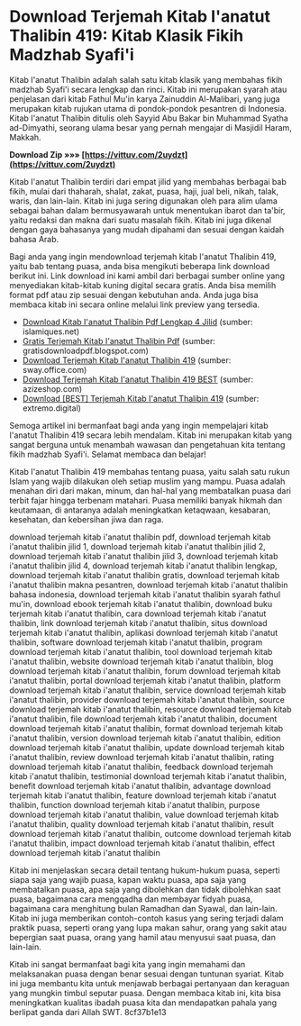 
 
# Download Terjemah Kitab I'anatut Thalibin 419: Kitab Klasik Fikih Madzhab Syafi'i
 
Kitab I'anatut Thalibin adalah salah satu kitab klasik yang membahas fikih madzhab Syafi'i secara lengkap dan rinci. Kitab ini merupakan syarah atau penjelasan dari kitab Fathul Mu'in karya Zainuddin Al-Malibari, yang juga merupakan kitab rujukan utama di pondok-pondok pesantren di Indonesia. Kitab I'anatut Thalibin ditulis oleh Sayyid Abu Bakar bin Muhammad Syatha ad-Dimyathi, seorang ulama besar yang pernah mengajar di Masjidil Haram, Makkah.
 
**Download Zip »»» [https://vittuv.com/2uydzt](https://vittuv.com/2uydzt)**


 
Kitab I'anatut Thalibin terdiri dari empat jilid yang membahas berbagai bab fikih, mulai dari thaharah, shalat, zakat, puasa, haji, jual beli, nikah, talak, waris, dan lain-lain. Kitab ini juga sering digunakan oleh para alim ulama sebagai bahan dalam bermusyawarah untuk menentukan ibarot dan ta'bir, yaitu redaksi dan makna dari suatu masalah fikih. Kitab ini juga dikenal dengan gaya bahasanya yang mudah dipahami dan sesuai dengan kaidah bahasa Arab.
 
Bagi anda yang ingin mendownload terjemah kitab I'anatut Thalibin 419, yaitu bab tentang puasa, anda bisa mengikuti beberapa link download berikut ini. Link download ini kami ambil dari berbagai sumber online yang menyediakan kitab-kitab kuning digital secara gratis. Anda bisa memilih format pdf atau zip sesuai dengan kebutuhan anda. Anda juga bisa membaca kitab ini secara online melalui link preview yang tersedia.
 
- [Download Kitab I'anatut Thalibin Pdf Lengkap 4 Jilid](https://islamiques.net/download-kitab-ianatut-thalibin-pdf-lengkap/) (sumber: islamiques.net)
- [Gratis Terjemah Kitab I'anatut Thalibin Pdf](https://gratisdownloadpdf.blogspot.com/2021/11/gratis-terjemah-kitab-i-thalibin-pdf.html) (sumber: gratisdownloadpdf.blogspot.com)
- [Download Terjemah Kitab I'anatut Thalibin 419](https://sway.office.com/dAKDq2NCjMGHOAq8) (sumber: sway.office.com)
- [Download Terjemah Kitab I'anatut Thalibin 419 BEST](https://azizeshop.com/wp-content/uploads/2022/10/download_terjemah_kitab_ianatut_thalibin_419.pdf) (sumber: azizeshop.com)
- [Download \[BEST\] Terjemah Kitab I'anatut Thalibin 419](https://www.extremo.digital/wp-content/uploads/2022/09/gledwi.pdf) (sumber: extremo.digital)

Semoga artikel ini bermanfaat bagi anda yang ingin mempelajari kitab I'anatut Thalibin 419 secara lebih mendalam. Kitab ini merupakan kitab yang sangat berguna untuk menambah wawasan dan pengetahuan kita tentang fikih madzhab Syafi'i. Selamat membaca dan belajar!
  
Kitab I'anatut Thalibin 419 membahas tentang puasa, yaitu salah satu rukun Islam yang wajib dilakukan oleh setiap muslim yang mampu. Puasa adalah menahan diri dari makan, minum, dan hal-hal yang membatalkan puasa dari terbit fajar hingga terbenam matahari. Puasa memiliki banyak hikmah dan keutamaan, di antaranya adalah meningkatkan ketaqwaan, kesabaran, kesehatan, dan kebersihan jiwa dan raga.
 
download terjemah kitab i'anatut thalibin pdf,  download terjemah kitab i'anatut thalibin jilid 1,  download terjemah kitab i'anatut thalibin jilid 2,  download terjemah kitab i'anatut thalibin jilid 3,  download terjemah kitab i'anatut thalibin jilid 4,  download terjemah kitab i'anatut thalibin lengkap,  download terjemah kitab i'anatut thalibin gratis,  download terjemah kitab i'anatut thalibin makna pesantren,  download terjemah kitab i'anatut thalibin bahasa indonesia,  download terjemah kitab i'anatut thalibin syarah fathul mu'in,  download ebook terjemah kitab i'anatut thalibin,  download buku terjemah kitab i'anatut thalibin,  cara download terjemah kitab i'anatut thalibin,  link download terjemah kitab i'anatut thalibin,  situs download terjemah kitab i'anatut thalibin,  aplikasi download terjemah kitab i'anatut thalibin,  software download terjemah kitab i'anatut thalibin,  program download terjemah kitab i'anatut thalibin,  tool download terjemah kitab i'anatut thalibin,  website download terjemah kitab i'anatut thalibin,  blog download terjemah kitab i'anatut thalibin,  forum download terjemah kitab i'anatut thalibin,  portal download terjemah kitab i'anatut thalibin,  platform download terjemah kitab i'anatut thalibin,  service download terjemah kitab i'anatut thalibin,  provider download terjemah kitab i'anatut thalibin,  source download terjemah kitab i'anatut thalibin,  resource download terjemah kitab i'anatut thalibin,  file download terjemah kitab i'anatut thalibin,  document download terjemah kitab i'anatut thalibin,  format download terjemah kitab i'anatut thalibin,  version download terjemah kitab i'anatut thalibin,  edition download terjemah kitab i'anatut thalibin,  update download terjemah kitab i'anatut thalibin,  review download terjemah kitab i'anatut thalibin,  rating download terjemah kitab i'anatut thalibin,  feedback download terjemah kitab i'anatut thalibin,  testimonial download terjemah kitab i'anatut thalibin,  benefit download terjemah kitab i'anatut thalibin,  advantage download terjemah kitab i'anatut thalibin,  feature download terjemah kitab i'anatut thalibin,  function download terjemah kitab i'anatut thalibin,  purpose download terjemah kitab i'anatut thalibin,  value download terjemah kitab i'anatut thalibin,  quality download terjemah kitab i'anatut thalibin,  result download terjemah kitab i'anatut thalibin,  outcome download terjemah kitab i'anatut thalibin,  impact download terjemah kitab i'anatut thalibin,  effect download terjemah kitab i'anatut thalibin
 
Kitab ini menjelaskan secara detail tentang hukum-hukum puasa, seperti siapa saja yang wajib puasa, kapan waktu puasa, apa saja yang membatalkan puasa, apa saja yang dibolehkan dan tidak dibolehkan saat puasa, bagaimana cara mengqadha dan membayar fidyah puasa, bagaimana cara menghitung bulan Ramadhan dan Syawal, dan lain-lain. Kitab ini juga memberikan contoh-contoh kasus yang sering terjadi dalam praktik puasa, seperti orang yang lupa makan sahur, orang yang sakit atau bepergian saat puasa, orang yang hamil atau menyusui saat puasa, dan lain-lain.
 
Kitab ini sangat bermanfaat bagi kita yang ingin memahami dan melaksanakan puasa dengan benar sesuai dengan tuntunan syariat. Kitab ini juga membantu kita untuk menjawab berbagai pertanyaan dan keraguan yang mungkin timbul seputar puasa. Dengan membaca kitab ini, kita bisa meningkatkan kualitas ibadah puasa kita dan mendapatkan pahala yang berlipat ganda dari Allah SWT.
 8cf37b1e13
 
